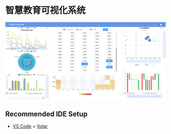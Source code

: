 # 智慧教育可视化系统



![可视化界面图](src\assets\img.png)



## Recommended IDE Setup

- [VS Code](https://code.visualstudio.com/) + [Volar](https://marketplace.visualstudio.com/items?itemName=Vue.volar)
